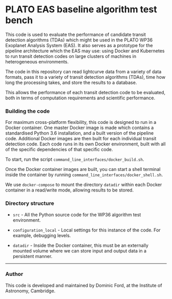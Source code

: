 # PLATO EAS baseline algorithm test bench

This code is used to evaluate the performance of candidate transit detection algorithms (TDAs) which might be used
in the PLATO WP36 Exoplanet Analysis System (EAS). It also serves as a prototype for the pipeline architecture which the
EAS may use: using Docker and Kubernetes to run transit detection codes on large clusters of machines in heterogeneous
environments.

The code in this repository can read lightcurve data from a variety of data formats, pass it to a variety of transit
detection algorithms (TDAs), time how long the processing takes, and store the results to a database.

This allows the performance of each transit detection code to be evaluated, both in terms of computation requirements
and scientific performance.

### Building the code

For maximum cross-platform flexibility, this code is designed to run in a Docker container. One master Docker image is
made which contains a standardised Python 3.6 installation, and a built version of the pipeline code. Additional Docker
images are then built for each individual transit detection code. Each code runs in its own Docker environment, built
with all of the specific dependencies of that specific code.

To start, run the script `command_line_interfaces/docker_build.sh`.

Once the Docker container images are built, you can start a shell terminal inside the container by running
`command_line_interfaces/docker_shell.sh`.

We use `docker-compose` to mount the directory `datadir` within each Docker container in a read/write mode, allowing
results to be stored.

### Directory structure

* `src` - All the Python source code for the WP36 algorithm test environment.

* `configuration_local` - Local settings for this instance of the code. For example, debugging levels.

* `datadir` - Inside the Docker container, this must be an externally mounted volume where we can store input and output
data in a persistent manner.

---

### Author

This code is developed and maintained by Dominic Ford, at the Institute of Astronomy, Cambridge.